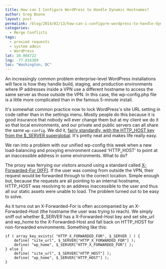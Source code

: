 ```yaml
---
title: How can I Configure WordPress to Handle Dynamic Hostnames?
author: Greg Boone
layout: post
permalink: /blog/2014/02/13/how-can-i-configure-wordpress-to-handle-dynamic-hostnames
categories:
  - Merge Conflicts
tags:
  - proxied requests
  - system admin
  - WordPress
lat: 38.904722
lng: -77.016389
loc: "Washington, DC"
---
```

An increasingly common problem enterprise-level WordPress installations will face is how they handle build, staging, and production environments where IP addresses inside a VPN use a different hostname to access the same server as those outside the VPN. In this case, the wp-config.php file is a little more complicated than in the famous 5-minute install.  
<!--more-->


It's somewhat common practice now to lock WordPress's site URL setting in code rather than in the settings menu. Mostly people do this because it is good insurance that nobody will ever change them but at my client we do it so that local environments, and our private and public servers can all share the same `wp-config`. We did it, [fairly standardly, with the HTTP\_HOST key from the $\_SERVER superglobal][1]. It's pretty neat and makes life really easy.

We ran into a problem with our unified wp-config this week when a new load-balancing and proxying environment caused &#8216;HTTP_HOST' to point at an inaccessible address in some environments. What to do?

The proxy was ferrying our visitors around using a standard called [X-Forwarded-For (XFF)][2]. If the user was coming from outside the VPN, their request would be forwarded through to the correct location. Simple enough but, because the requests are all pointing to an internal hostname, HTTP_HOST was resolving to an address inaccessible to the user and thus all our static assets were unable to load. The problem turned out to be easy to solve.

As it turns out an X-Forwarded-For is often accompanied by an X-Forwarded-Host (the hostname the user was trying to reach). We simply sniff out whether $\_SERVER has a X-Forwarded-Host key and set site\_url and wp\_home to the X-Forwarded-Host and fall back on HTTP\_HOST for non-forwarded environments. Something like this:

    if ( array_key_exists( "HTTP_X_FORWARDED_FOR", $_SERVER ) ) {
        define( "site_url", $_SERVER["HTTP_X_FORWARDED_FOR"] );
        define( "wp_home", $_SERVER["HTTP_X_FORWARDED_FOR"] );
    } else {
        define( "site_url", $_SERVER["HTTP_HOST"] );
        define( "wp_home", $_SERVER["HTTP_HOST"] );
    }

 [1]: http://codex.wordpress.org/Editing_wp-config.php "Editing WP-Config.pgp"
 [2]: http://en.wikipedia.org/wiki/X-Forwarded-For "X-Forwarded For, Wikipedia"
